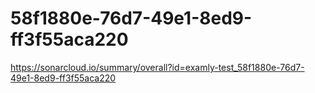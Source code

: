 # 58f1880e-76d7-49e1-8ed9-ff3f55aca220
https://sonarcloud.io/summary/overall?id=examly-test_58f1880e-76d7-49e1-8ed9-ff3f55aca220
